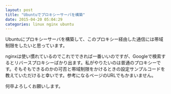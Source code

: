 ```yaml
---
layout: post
title: "Ubuntuでプロキシーサーバを構築"
date: 2015-04-20 05:04:29
categories: linux nginx ubuntu
---
```

<p>Ubuntuにプロキシーサーバを構築して、このプロキシー経由した通信には帯域制限をしたいと思っています。</p>

<p>nginxは使い慣れているのでこれでできれば一番いいのですが、Googleで検索するとリバースプロキシーばかり出ます。私がやりたいのは普通のプロキシーです。そもそもできるのかの可否と帯域制限をかけるときの設定サンプルコードを教えていただけると幸いです。参考になるページのURLでもかまいません。</p>

<p>何卒よろしくお願いします。</p>
